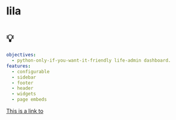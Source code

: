 # lila

# 💡
```yaml
objectives:
  - python-only-if-you-want-it-friendly life-admin dashboard.
features:
  - configurable
  - sidebar
  - footer
  - header
  - widgets
  - page embeds
```

[This is a link to](/other)
